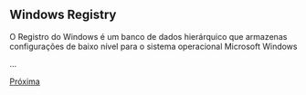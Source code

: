 Windows Registry
----------------


O Registro do Windows é um banco de dados hierárquico que armazenas configurações de baixo nível para o sistema operacional Microsoft Windows

...


[Próxima](01-Keys.md)